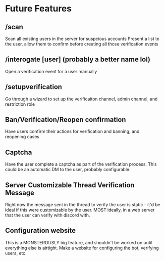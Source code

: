 # Future Features

## /scan
Scan all existing users in the server for suspcious accounts
Present a list to the user, allow them to confirm before creating all those verification events

## /interogate \[user\] (probably a better name lol)
Open a verification event for a user manually

## /setupverification
Go through a wizard to set up the verificaiton channel, admin channel, and restriction role

## Ban/Verification/Reopen confirmation
Have users confirm their actions for verification and banning, and reopening cases

## Captcha
Have the user complete a captcha as part of the verification process.  This could be an automatic DM to the user, probably configurable.

## Server Customizable Thread Verification Message
Right now the message sent in the thread to verify the user is static - it'd be ideal if this were customizable by the user. MOST ideally, in a web server that the user can verify with discord with.

## Configuration website
This is a MONSTEROUSLY big feature, and shouldn't be worked on until everything else is airtight.
Make a website for configuring the bot, verifying users, etc.



